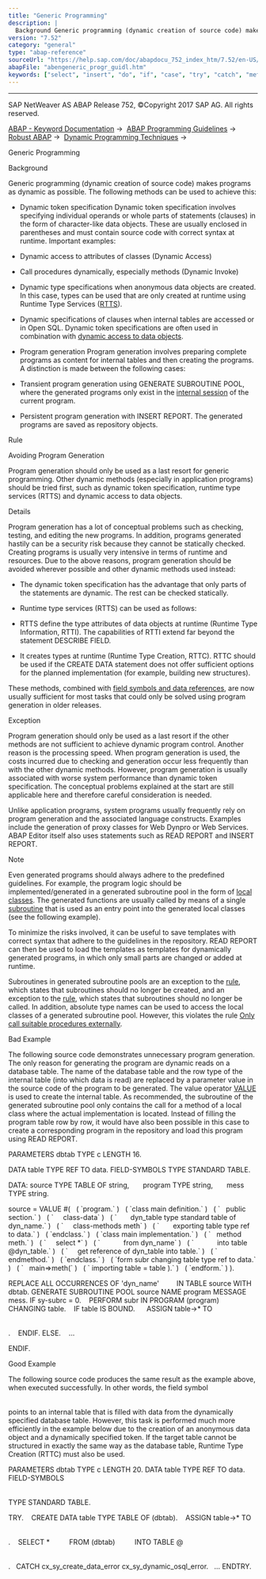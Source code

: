 ```yaml
---
title: "Generic Programming"
description: |
  Background Generic programming (dynamic creation of source code) makes programs as dynamic as possible. The following methods can be used to achieve this: -   Dynamic token specification Dynamic token specification involves specifying individual operands or whole parts of statements (clauses) in the
version: "7.52"
category: "general"
type: "abap-reference"
sourceUrl: "https://help.sap.com/doc/abapdocu_752_index_htm/7.52/en-US/abengeneric_progr_guidl.htm"
abapFile: "abengeneric_progr_guidl.htm"
keywords: ["select", "insert", "do", "if", "case", "try", "catch", "method", "class", "data", "types", "internal-table", "field-symbol", "abengeneric", "progr", "guidl"]
---
```


* * *

SAP NetWeaver AS ABAP Release 752, ©Copyright 2017 SAP AG. All rights reserved.

[ABAP - Keyword Documentation](https://help.sap.com/doc/abapdocu_752_index_htm/7.52/en-US/abenabap.htm) →  [ABAP Programming Guidelines](https://help.sap.com/doc/abapdocu_752_index_htm/7.52/en-US/abenabap_pgl.htm) →  [Robust ABAP](https://help.sap.com/doc/abapdocu_752_index_htm/7.52/en-US/abenrobust_abap_guidl.htm) →  [Dynamic Programming Techniques](https://help.sap.com/doc/abapdocu_752_index_htm/7.52/en-US/abendynamic_prog_technique_guidl.htm) → 

Generic Programming

Background

Generic programming (dynamic creation of source code) makes programs as dynamic as possible. The following methods can be used to achieve this:

-   Dynamic token specification
    Dynamic token specification involves specifying individual operands or whole parts of statements (clauses) in the form of character-like data objects. These are usually enclosed in parentheses and must contain source code with correct syntax at runtime. Important examples:

-   Dynamic access to attributes of classes (Dynamic Access)

-   Call procedures dynamically, especially methods (Dynamic Invoke)

-   Dynamic type specifications when anonymous data objects are created. In this case, types can be used that are only created at runtime using Runtime Type Services ([RTTS](https://help.sap.com/doc/abapdocu_752_index_htm/7.52/en-US/abenrtti.htm)).

-   Dynamic specifications of clauses when internal tables are accessed or in Open SQL.
    Dynamic token specifications are often used in combination with [dynamic access to data objects](https://help.sap.com/doc/abapdocu_752_index_htm/7.52/en-US/abendyn_access_data_obj_guidl.htm "Guideline").

-   Program generation
    Program generation involves preparing complete programs as content for internal tables and then creating the programs. A distinction is made between the following cases:

-   Transient program generation using GENERATE SUBROUTINE POOL, where the generated programs only exist in the [internal session](https://help.sap.com/doc/abapdocu_752_index_htm/7.52/en-US/abeninternal_session_glosry.htm "Glossary Entry") of the current program.

-   Persistent program generation with INSERT REPORT. The generated programs are saved as repository objects.

Rule

Avoiding Program Generation

Program generation should only be used as a last resort for generic programming. Other dynamic methods (especially in application programs) should be tried first, such as dynamic token specification, runtime type services (RTTS) and dynamic access to data objects.

Details

Program generation has a lot of conceptual problems such as checking, testing, and editing the new programs. In addition, programs generated hastily can be a security risk because they cannot be statically checked. Creating programs is usually very intensive in terms of runtime and resources. Due to the above reasons, program generation should be avoided wherever possible and other dynamic methods used instead:

-   The dynamic token specification has the advantage that only parts of the statements are dynamic. The rest can be checked statically.

-   Runtime type services (RTTS) can be used as follows:

-   RTTS define the type attributes of data objects at runtime (Runtime Type Information, RTTI). The capabilities of RTTI extend far beyond the statement DESCRIBE FIELD.

-   It creates types at runtime (Runtime Type Creation, RTTC). RTTC should be used if the CREATE DATA statement does not offer sufficient options for the planned implementation (for example, building new structures).

These methods, combined with [field symbols and data references](https://help.sap.com/doc/abapdocu_752_index_htm/7.52/en-US/abendyn_access_data_obj_guidl.htm "Guideline"), are now usually sufficient for most tasks that could only be solved using program generation in older releases.

Exception

Program generation should only be used as a last resort if the other methods are not sufficient to achieve dynamic program control. Another reason is the processing speed. When program generation is used, the costs incurred due to checking and generation occur less frequently than with the other dynamic methods. However, program generation is usually associated with worse system performance than dynamic token specification. The conceptual problems explained at the start are still applicable here and therefore careful consideration is needed.

Unlike application programs, system programs usually frequently rely on program generation and the associated language constructs. Examples include the generation of proxy classes for Web Dynpro or Web Services. ABAP Editor itself also uses statements such as READ REPORT and INSERT REPORT.

Note

Even generated programs should always adhere to the predefined guidelines. For example, the program logic should be implemented/generated in a generated subroutine pool in the form of [local classes](https://help.sap.com/doc/abapdocu_752_index_htm/7.52/en-US/abenabap_obj_progr_model_guidl.htm "Guideline"). The generated functions are usually called by means of a single [subroutine](https://help.sap.com/doc/abapdocu_752_index_htm/7.52/en-US/abenfunct_module_subroutine_guidl.htm "Guideline") that is used as an entry point into the generated local classes (see the following example).

To minimize the risks involved, it can be useful to save templates with correct syntax that adhere to the guidelines in the repository. READ REPORT can then be used to load the templates as templates for dynamically generated programs, in which only small parts are changed or added at runtime.

Subroutines in generated subroutine pools are an exception to the [rule](https://help.sap.com/doc/abapdocu_752_index_htm/7.52/en-US/abenabap_obj_progr_model_guidl.htm "Guideline"), which states that subroutines should no longer be created, and an exception to the [rule](https://help.sap.com/doc/abapdocu_752_index_htm/7.52/en-US/abenintern_extern_proc_call_guidl.htm "Guideline"), which states that subroutines should no longer be called. In addition, absolute type names can be used to access the local classes of a generated subroutine pool. However, this violates the rule [Only call suitable procedures externally](https://help.sap.com/doc/abapdocu_752_index_htm/7.52/en-US/abenintern_extern_proc_call_guidl.htm "Guideline").

Bad Example

The following source code demonstrates unnecessary program generation. The only reason for generating the program are dynamic reads on a database table. The name of the database table and the row type of the internal table (into which data is read) are replaced by a parameter value in the source code of the program to be generated. The value operator [VALUE](https://help.sap.com/doc/abapdocu_752_index_htm/7.52/en-US/abenconstructor_expression_value.htm) is used to create the internal table. As recommended, the subroutine of the generated subroutine pool only contains the call for a method of a local class where the actual implementation is located. Instead of filling the program table row by row, it would have also been possible in this case to create a corresponding program in the repository and load this program using READ REPORT.

PARAMETERS dbtab TYPE c LENGTH 16.

DATA table TYPE REF TO data.
FIELD-SYMBOLS <table> TYPE STANDARD TABLE.

DATA: source TYPE TABLE OF string,
      program TYPE string,
      mess TYPE string.

source = VALUE #(
  ( \`program.\` )
  ( \`class main definition.\` )
  ( \`   public section.\` )
  ( \`     class-data\` )
  ( \`       dyn\_table type standard table of dyn\_name.\` )
  ( \`     class-methods meth\` )
  ( \`       exporting table type ref to data.\` )
  ( \`endclass.\` )
  ( \`class main implementation.\` )
  ( \`   method meth.\` )
  ( \`     select \*\` )
  ( \`            from dyn\_name\` )
  ( \`            into table @dyn\_table.\` )
  ( \`     get reference of dyn\_table into table.\` )
  ( \`   endmethod.\` )
  ( \`endclass.\` )
  ( \`form subr changing table type ref to data.\` )
  ( \`   main=>meth(\` )
  ( \` importing table = table ).\` )
  ( \`endform.\` ) ).

REPLACE ALL OCCURRENCES OF 'dyn\_name'
        IN TABLE source WITH dbtab.
GENERATE SUBROUTINE POOL source NAME program MESSAGE mess.
IF sy-subrc = 0.
   PERFORM subr IN PROGRAM (program) CHANGING table.
   IF table IS BOUND.
     ASSIGN table->\* TO <table>.
   ENDIF.
ELSE.
   ...

ENDIF.

Good Example

The following source code produces the same result as the example above, when executed successfully. In other words, the field symbol <table> points to an internal table that is filled with data from the dynamically specified database table. However, this task is performed much more efficiently in the example below due to the creation of an anonymous data object and a dynamically specified token. If the target table cannot be structured in exactly the same way as the database table, Runtime Type Creation (RTTC) must also be used.

PARAMETERS dbtab TYPE c LENGTH 20.
DATA table TYPE REF TO data.
FIELD-SYMBOLS <table> TYPE STANDARD TABLE.

TRY.
   CREATE DATA table TYPE TABLE OF (dbtab).
   ASSIGN table->\* TO <table>.
   SELECT \*
         FROM (dbtab)
         INTO TABLE @<table>.
  CATCH cx\_sy\_create\_data\_error cx\_sy\_dynamic\_osql\_error.
  ...
ENDTRY.